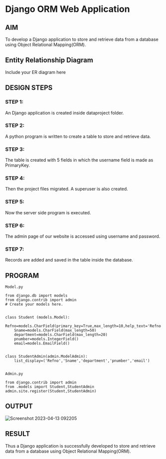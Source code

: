 # Django ORM Web Application

## AIM
To develop a Django application to store and retrieve data from a database using Object Relational Mapping(ORM).

## Entity Relationship Diagram

Include your ER diagram here

## DESIGN STEPS

### STEP 1:

An Django application is created inside dataproject folder.

### STEP 2:

A python program is written to create a table to store and retrieve data.

### STEP 3:

The table is created with 5 fields in which the username field is made as PrimaryKey.

### STEP 4:

Then the project files migrated. A superuser is also created.

### STEP 5:

Now the server side program is executed.

### STEP 6:

The admin page of our website is accessed using username and password.

### STEP 7:

Records are added and saved in the table inside the database.


## PROGRAM
```
Model.py

from django.db import models
from django.contrib import admin
# Create your models here.


class Student (models.Model):
    Refno=models.CharField(primary_key=True,max_length=10,help_text='Refno')
    Sname=models.CharField(max_length=50)
    department=models.CharField(max_length=20)
    pnumber=models.IntegerField()
    email=models.EmailField()


class StudentAdmin(admin.ModelAdmin):
    list_display=('Refno','Sname','department','pnumber','email')


Admin.py

from django.contrib import admin
from .models import Student,StudentAdmin
admin.site.register(Student,StudentAdmin)
```


## OUTPUT
![Screenshot 2023-04-13 092205](https://user-images.githubusercontent.com/121165938/232828450-545b054a-3873-4643-a442-0111ce91a3f2.png)




## RESULT

Thus a Django application is successfully developed to store and retrieve data from a database using Object Relational Mapping(ORM).
